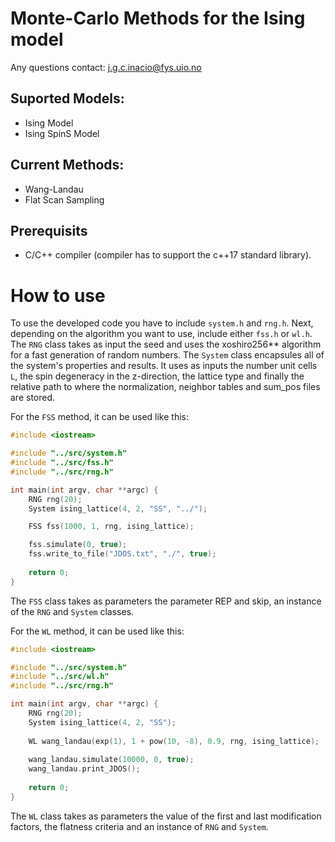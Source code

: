 # Monte-Carlo Methods for the Ising model

Any questions contact: <j.g.c.inacio@fys.uio.no>

## Suported Models:
 * Ising Model
 * Ising SpinS Model

## Current Methods:
 * Wang-Landau 
 * Flat Scan Sampling 

## Prerequisits
 * C/C++ compiler (compiler has to support the c++17 standard library). 

# How to use

To use the developed code you have to include `system.h` and `rng.h`. Next, depending on the algorithm you want to use, include either `fss.h` or `wl.h`. The `RNG` class takes as input the seed and uses the xoshiro256** algorithm for a fast generation of random numbers. The `System` class encapsules all of the system's properties and results. It uses as inputs the number unit cells `L`, the spin degeneracy in the z-direction, the lattice type and finally the relative path to where the normalization, neighbor tables and sum_pos files are stored.

For the `FSS` method, it can be used like this:
```cpp
#include <iostream>

#include "../src/system.h"
#include "../src/fss.h"
#include "../src/rng.h"

int main(int argv, char **argc) {
    RNG rng(20);
    System ising_lattice(4, 2, "SS", "../");

    FSS fss(1000, 1, rng, ising_lattice);

    fss.simulate(0, true);
    fss.write_to_file("JDOS.txt", "./", true);
    
    return 0;
}
```
The `FSS` class takes as parameters the parameter REP and skip, an instance of the `RNG` and `System` classes. 

For the `WL` method, it can be used like this:
```cpp
#include <iostream>

#include "../src/system.h"
#include "../src/wl.h"
#include "../src/rng.h"

int main(int argv, char **argc) {
    RNG rng(20);
    System ising_lattice(4, 2, "SS");
    
    WL wang_landau(exp(1), 1 + pow(10, -8), 0.9, rng, ising_lattice);
    
    wang_landau.simulate(10000, 0, true);
    wang_landau.print_JDOS();
    
    return 0;
}
```
The `WL` class takes as parameters the value of the first and last modification factors, the flatness criteria and an instance of `RNG` and `System`. 

		

